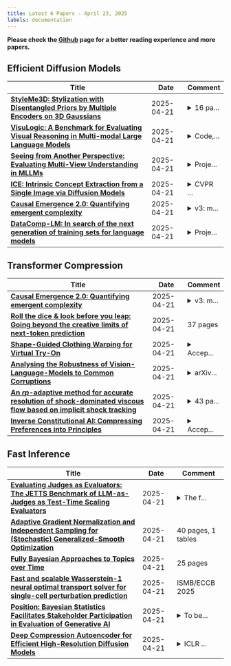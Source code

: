 ```yaml
---
title: Latest 6 Papers - April 23, 2025
labels: documentation
---
```

**Please check the [Github](https://github.com/zezhishao/MTS_Daily_ArXiv) page for a better reading experience and more papers.**

## Efficient Diffusion Models
| **Title** | **Date** | **Comment** |
| --- | --- | --- |
| **[StyleMe3D: Stylization with Disentangled Priors by Multiple Encoders on 3D Gaussians](http://arxiv.org/abs/2504.15281v1)** | 2025-04-21 | <details><summary>16 pa...</summary><p>16 pages; Project page: https://styleme3d.github.io/</p></details> |
| **[VisuLogic: A Benchmark for Evaluating Visual Reasoning in Multi-modal Large Language Models](http://arxiv.org/abs/2504.15279v1)** | 2025-04-21 | <details><summary>Code,...</summary><p>Code, data, and baselines are available at https://visulogic-benchmark.github.io/VisuLogic</p></details> |
| **[Seeing from Another Perspective: Evaluating Multi-View Understanding in MLLMs](http://arxiv.org/abs/2504.15280v1)** | 2025-04-21 | <details><summary>Proje...</summary><p>Project page: https://danielchyeh.github.io/All-Angles-Bench/</p></details> |
| **[ICE: Intrinsic Concept Extraction from a Single Image via Diffusion Models](http://arxiv.org/abs/2503.19902v2)** | 2025-04-21 | <details><summary>CVPR ...</summary><p>CVPR 2025, Project page: https://visual-ai.github.io/ice</p></details> |
| **[Causal Emergence 2.0: Quantifying emergent complexity](http://arxiv.org/abs/2503.13395v3)** | 2025-04-21 | <details><summary>v3: m...</summary><p>v3: minor wording edits; added Supplementary Information (1 new figure); results unchanged</p></details> |
| **[DataComp-LM: In search of the next generation of training sets for language models](http://arxiv.org/abs/2406.11794v4)** | 2025-04-21 | <details><summary>Proje...</summary><p>Project page: https://www.datacomp.ai/dclm/</p></details> |

## Transformer Compression
| **Title** | **Date** | **Comment** |
| --- | --- | --- |
| **[Causal Emergence 2.0: Quantifying emergent complexity](http://arxiv.org/abs/2503.13395v3)** | 2025-04-21 | <details><summary>v3: m...</summary><p>v3: minor wording edits; added Supplementary Information (1 new figure); results unchanged</p></details> |
| **[Roll the dice & look before you leap: Going beyond the creative limits of next-token prediction](http://arxiv.org/abs/2504.15266v1)** | 2025-04-21 | 37 pages |
| **[Shape-Guided Clothing Warping for Virtual Try-On](http://arxiv.org/abs/2504.15232v1)** | 2025-04-21 | <details><summary>Accep...</summary><p>Accepted by ACM MM 2024. The code is available at https://github.com/xyhanHIT/SCW-VTON</p></details> |
| **[Analysing the Robustness of Vision-Language-Models to Common Corruptions](http://arxiv.org/abs/2504.13690v2)** | 2025-04-21 | <details><summary>arXiv...</summary><p>arXiv admin note: text overlap with arXiv:2304.10592, arXiv:2301.12597 by other authors</p></details> |
| **[An $rp$-adaptive method for accurate resolution of shock-dominated viscous flow based on implicit shock tracking](http://arxiv.org/abs/2504.15177v1)** | 2025-04-21 | <details><summary>43 pa...</summary><p>43 pages, 35 figures,</p></details> |
| **[Inverse Constitutional AI: Compressing Preferences into Principles](http://arxiv.org/abs/2406.06560v2)** | 2025-04-21 | <details><summary>Accep...</summary><p>Accepted at ICLR 2025, v2 is camera-ready version; Main changes from v1: extended experiments, additional baselines</p></details> |

## Fast Inference
| **Title** | **Date** | **Comment** |
| --- | --- | --- |
| **[Evaluating Judges as Evaluators: The JETTS Benchmark of LLM-as-Judges as Test-Time Scaling Evaluators](http://arxiv.org/abs/2504.15253v1)** | 2025-04-21 | <details><summary>The f...</summary><p>The first two authors contributed equally. The codebase is at https://github.com/SalesforceAIResearch/jetts-benchmark</p></details> |
| **[Adaptive Gradient Normalization and Independent Sampling for (Stochastic) Generalized-Smooth Optimization](http://arxiv.org/abs/2410.14054v2)** | 2025-04-21 | 40 pages, 1 tables |
| **[Fully Bayesian Approaches to Topics over Time](http://arxiv.org/abs/2504.15220v1)** | 2025-04-21 | 25 pages |
| **[Fast and scalable Wasserstein-1 neural optimal transport solver for single-cell perturbation prediction](http://arxiv.org/abs/2411.00614v2)** | 2025-04-21 | ISMB/ECCB 2025 |
| **[Position: Bayesian Statistics Facilitates Stakeholder Participation in Evaluation of Generative AI](http://arxiv.org/abs/2504.15211v1)** | 2025-04-21 | <details><summary>To be...</summary><p>To be presented at ACM CHI 2025 workshop STAIG</p></details> |
| **[Deep Compression Autoencoder for Efficient High-Resolution Diffusion Models](http://arxiv.org/abs/2410.10733v7)** | 2025-04-21 | <details><summary>ICLR ...</summary><p>ICLR 2025. The first two authors contributed equally to this work</p></details> |

